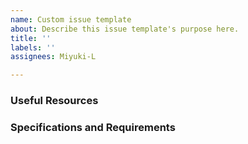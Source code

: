 ```yaml
---
name: Custom issue template
about: Describe this issue template's purpose here.
title: ''
labels: ''
assignees: Miyuki-L

---
```


### Useful Resources

### Specifications and Requirements
